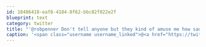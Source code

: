 ```yaml
---
id: 18486418-eaf8-4184-8f62-bbc82f022e2f
blueprint: text
category: twitter
title: "'@robpenner Don't tell anyone but they kind of amuse me how sad they sound: waaa..WAAAAAAAaaaaaaaaaaaaaaa"
caption: '<span class="username username_linked">@<a href="https://twitter.com/robpenner" title="Robert Penner">robpenner</a></span> Don''t tell anyone but they kind of amuse me how sad they sound: waaa..WAAAAAAAaaaaaaaaaaaaaaa'
---
```

